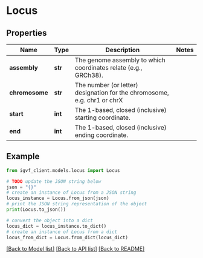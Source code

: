 # Locus


## Properties

Name | Type | Description | Notes
------------ | ------------- | ------------- | -------------
**assembly** | **str** | The genome assembly to which coordinates relate (e.g., GRCh38). | 
**chromosome** | **str** | The number (or letter) designation for the chromosome, e.g. chr1 or chrX | 
**start** | **int** | The 1-based, closed (inclusive) starting coordinate. | 
**end** | **int** | The 1-based, closed (inclusive) ending coordinate. | 

## Example

```python
from igvf_client.models.locus import Locus

# TODO update the JSON string below
json = "{}"
# create an instance of Locus from a JSON string
locus_instance = Locus.from_json(json)
# print the JSON string representation of the object
print(Locus.to_json())

# convert the object into a dict
locus_dict = locus_instance.to_dict()
# create an instance of Locus from a dict
locus_from_dict = Locus.from_dict(locus_dict)
```
[[Back to Model list]](../README.md#documentation-for-models) [[Back to API list]](../README.md#documentation-for-api-endpoints) [[Back to README]](../README.md)


